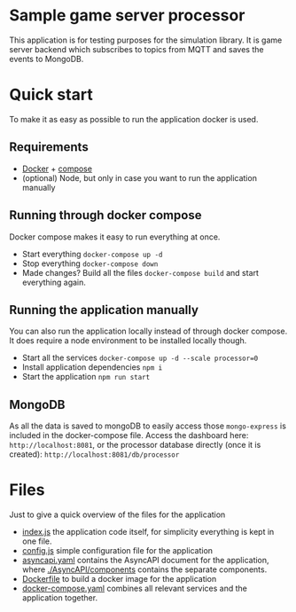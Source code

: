 # Sample game server processor

This application is for testing purposes for the simulation library. It is game server backend which subscribes to topics from MQTT and saves the events to MongoDB.

# Quick start
To make it as easy as possible to run the application docker is used.
## Requirements
- [Docker](https://docs.docker.com/get-docker/) + [compose](https://docs.docker.com/compose/install/)
- (optional) Node, but only in case you want to run the application manually

## Running through docker compose
Docker compose makes it easy to run everything at once.
- Start everything `docker-compose up -d`
- Stop everything `docker-compose down`
- Made changes? Build all the files `docker-compose build` and start everything again.

## Running the application manually
You can also run the application locally instead of through docker compose. It does require a node environment to be installed locally though.
- Start all the services `docker-compose up -d --scale processor=0`
- Install application dependencies `npm i`
- Start the application `npm run start`


## MongoDB
As all the data is saved to mongoDB to easily access those `mongo-express` is included in the docker-compose file. Access the dashboard here: `http://localhost:8081`, or the processor database directly (once it is created): `http://localhost:8081/db/processor`

# Files
Just to give a quick overview of the files for the application
- [index.js](./index.js) the application code itself, for simplicity everything is kept in one file. 
- [config.js](./config.js) simple configuration file for the application
- [asyncapi.yaml](./asyncapi.yaml) contains the AsyncAPI document for the application, where [./AsyncAPI/components](./AsyncAPI/components) contains the separate components.
- [Dockerfile](./Dockerfile) to build a docker image for the application
- [docker-compose.yaml](./docker-compose.yaml) combines all relevant services and the application together.
